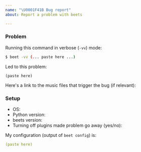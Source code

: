 ```yaml
---
name: "\U0001F41B Bug report"
about: Report a problem with beets

---
```


<!--
Describe your problem, feature request, or discussion topic here.

Please fill out this and the "Setup" section below and remember to include
enough detail so that other people can reproduce the problem.
-->

### Problem

Running this command in verbose (`-vv`) mode:

```sh
$ beet -vv (... paste here ...)
```

Led to this problem:

```
(paste here)
```

Here's a link to the music files that trigger the bug (if relevant):


### Setup

* OS: 
* Python version: 
* beets version: 
* Turning off plugins made problem go away (yes/no): 

My configuration (output of `beet config`) is:

```yaml
(paste here)
```
